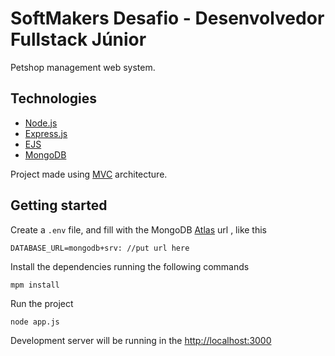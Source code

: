 # SoftMakers  Desafio - Desenvolvedor Fullstack Júnior

Petshop management web system.

## Technologies

- [Node.js](https://nodejs.org/)
- [Express.js](https://expressjs.com/)
- [EJS](https://ejs.co)
- [MongoDB](https://www.mongodb.com)

Project made using [MVC](https://en.wikipedia.org/wiki/Model–view–controller) architecture.

## Getting started

Create a `.env` file, and fill with the MongoDB [Atlas](https://account.mongodb.com/account/login) url , like this

```
DATABASE_URL=mongodb+srv: //put url here
```

Install the dependencies running the following commands

```
mpm install
```

Run the project

```
node app.js
```

Development server will be running in the [http://localhost:3000](http://localhost:3000)
